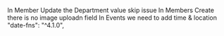 In Member Update the Department value skip issue
In Members Create there is no image uploadn field 
In Events we need to add time & location
  "date-fns": "^4.1.0",